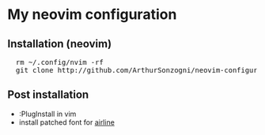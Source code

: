 My neovim configuration
=============================

## Installation (neovim)
<pre>
  rm ~/.config/nvim -rf
  git clone http://github.com/ArthurSonzogni/neovim-configuration.git ~/.config/nvim
</pre>


## Post installation
* :PlugInstall in vim
* install patched font for [airline](https://github.com/vim-airline/vim-airline)
